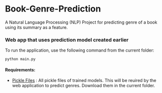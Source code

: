 # Book-Genre-Prediction
A Natural Language Processing (NLP) Project for predicting genre of a book using its summary as a feature.

### Web app that uses prediction model created earlier

To run the application, use the following command from the current folder:

	python main.py

#### Requirements:
* [Pickle Files](https://drive.google.com/drive/folders/1LDFT-sCyCNOtSd7KsPkNzrxy4QrpQI9d?usp=sharing)
: All pickle files of trained models. This will be reuired by the web application to predict genres.
Download them in the current folder.

